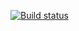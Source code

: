 [![Build status](https://ci.appveyor.com/api/projects/status/ed4nkl76j0wi7qlj?svg=true)](https://ci.appveyor.com/project/Klimenko-E/autotesting-2-4-bdd-1)